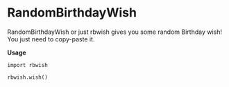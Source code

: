 # RandomBirthdayWish
RandomBirthdayWish or just rbwish gives you some random Birthday wish! You just need to copy-paste it.

**Usage**

```
import rbwish

rbwish.wish()
```